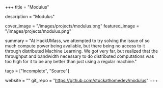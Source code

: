 +++
title = "Modulus"

description = "Modulus"

cover_image = "/images/projects/modulus.png"
featured_image = "/images/projects/modulus.png"

summary = "At HackUMass, we attempted to try solving the issue of so much compute power being available, but there being no access to it through distributed Machine Learning. We got very far, but realized that the throughput and bandwidth necessary to do distributed computations was too high for it to be any better than just using a regular machine."

tags = ["Incomplete", "Source"]

website = ""
git_repo = "https://github.com/stuckathomedev/modulus"
+++